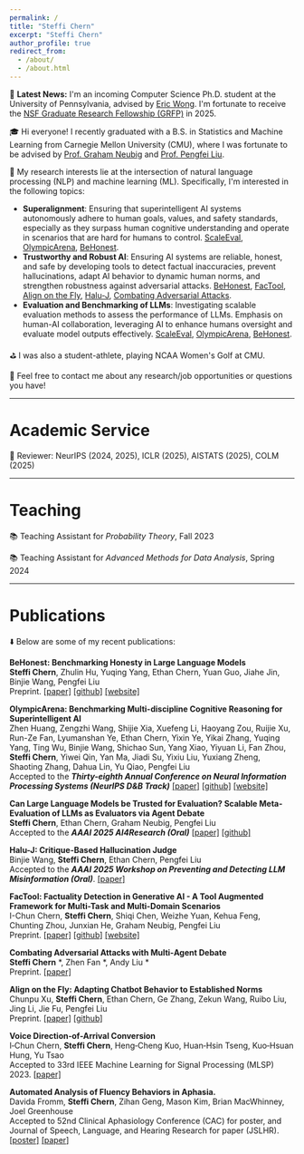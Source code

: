```yaml
---
permalink: /
title: "Steffi Chern"
excerpt: "Steffi Chern"
author_profile: true
redirect_from: 
  - /about/
  - /about.html
---
```

🚨 **Latest News:** I'm an incoming Computer Science Ph.D. student at the University of Pennsylvania, advised by [Eric Wong](https://riceric22.github.io/). I'm fortunate to receive the [NSF Graduate Research Fellowship (GRFP)](https://www.nsfgrfp.org/) in 2025.

🎓 Hi everyone! I recently graduated with a B.S. in Statistics and Machine Learning from Carnegie Mellon University (CMU), where I was fortunate to be advised by [Prof. Graham Neubig](https://www.phontron.com/) and [Prof. Pengfei Liu](http://pfliu.com/).

🧠 My research interests lie at the intersection of natural language processing (NLP) and machine learning (ML). Specifically, I'm interested in the following topics: 
- **Superalignment**: Ensuring that superintelligent AI systems autonomously adhere to human goals, values, and safety standards, especially as they surpass human cognitive understanding and operate in scenarios that are hard for humans to control. [ScaleEval](https://arxiv.org/abs/2401.16788), [OlympicArena](https://arxiv.org/abs/2406.12753), [BeHonest](https://arxiv.org/abs/2406.13261).
- **Trustworthy and Robust AI**: Ensuring AI systems are reliable, honest, and safe by developing tools to detect factual inaccuracies, prevent hallucinations, adapt AI behavior to dynamic human norms, and strengthen robustness against adversarial attacks. [BeHonest](https://arxiv.org/abs/2406.13261), [FacTool](https://arxiv.org/abs/2307.13528), [Align on the Fly](https://arxiv.org/abs/2312.15907), [Halu-J](https://arxiv.org/pdf/2407.12943), [Combating Adversarial Attacks](https://arxiv.org/abs/2401.05998).
- **Evaluation and Benchmarking of LLMs**: Investigating scalable evaluation methods to assess the performance of LLMs. Emphasis on human-AI collaboration, leveraging AI to enhance humans oversight and evaluate model outputs effectively. [ScaleEval](https://arxiv.org/abs/2401.16788), [OlympicArena](https://arxiv.org/abs/2406.12753), [BeHonest](https://arxiv.org/abs/2406.13261).
<!-- 🚀 In this rapidly evolving field, I strive to contribute to the advancement of techniques that ensure the trustworthiness and robustness of LLMs. -->

<!-- 🚀 In this rapidly evolving field, I strive to contribute towards establishing more reliable and comprehensive evaluation frameworks to better understand the capabilities and limitations of existing AI systems, thereby enhancing their trustworthiness and ensuring their behaviors follow human intentions. -->

⛳ I was also a student-athlete, playing NCAA Women's Golf at CMU.

📩 Feel free to contact me about any research/job opportunities or questions you have!

--------------------------------------------------------------------------------------------------------------
# Academic Service 

🔎 Reviewer: NeurIPS (2024, 2025), ICLR (2025), AISTATS (2025), COLM (2025)

--------------------------------------------------------------------------------------------------------------
# Teaching

📚 Teaching Assistant for *Probability Theory*, Fall 2023 

📚 Teaching Assistant for *Advanced Methods for Data Analysis*, Spring 2024 

--------------------------------------------------------------------------------------------------------------
# Publications

⬇️ Below are some of my recent publications:

**BeHonest: Benchmarking Honesty in Large Language Models**  
**Steffi Chern**, Zhulin Hu, Yuqing Yang, Ethan Chern, Yuan Guo, Jiahe Jin, Binjie Wang, Pengfei Liu  
Preprint. [[paper]](https://arxiv.org/abs/2406.13261) [[github]](https://github.com/GAIR-NLP/BeHonest) [[website]](https://gair-nlp.github.io/BeHonest/)

**OlympicArena: Benchmarking Multi-discipline Cognitive Reasoning for Superintelligent AI**  
Zhen Huang, Zengzhi Wang, Shijie Xia, Xuefeng Li, Haoyang Zou, Ruijie Xu, Run-Ze Fan, Lyumanshan Ye, Ethan Chern, Yixin Ye, Yikai Zhang, Yuqing Yang, Ting Wu, Binjie Wang, Shichao Sun, Yang Xiao, Yiyuan Li, Fan Zhou, **Steffi Chern**, Yiwei Qin, Yan Ma, Jiadi Su, Yixiu Liu, Yuxiang Zheng, Shaoting Zhang, Dahua Lin, Yu Qiao, Pengfei Liu  
Accepted to the ***Thirty-eighth Annual Conference on Neural Information Processing Systems (NeurIPS D&B Track)*** [[paper]](https://arxiv.org/abs/2406.12753) [[github]](https://github.com/GAIR-NLP/OlympicArena) [[website]](https://gair-nlp.github.io/OlympicArena/)

**Can Large Language Models be Trusted for Evaluation? Scalable Meta-Evaluation of LLMs as Evaluators via Agent Debate**  
**Steffi Chern**, Ethan Chern, Graham Neubig, Pengfei Liu    
Accepted to the ***AAAI 2025 AI4Research (Oral)*** [[paper]](https://arxiv.org/abs/2401.16788) [[github]](https://github.com/GAIR-NLP/scaleeval)

**Halu-J: Critique-Based Hallucination Judge**  
Binjie Wang, **Steffi Chern**, Ethan Chern, Pengfei Liu  
Accepted to the ***AAAI 2025 Workshop on Preventing and Detecting LLM Misinformation (Oral)***. [[paper]](https://arxiv.org/pdf/2407.12943)

**FacTool: Factuality Detection in Generative AI - A Tool Augmented Framework for Multi-Task and Multi-Domain Scenarios**  
I-Chun Chern, **Steffi Chern**, Shiqi Chen, Weizhe Yuan, Kehua Feng, Chunting Zhou, Junxian He, Graham Neubig, Pengfei Liu    
Preprint. [[paper]](https://arxiv.org/abs/2307.13528) [[github]](https://github.com/GAIR-NLP/factool) [[website]](https://ethanc111.github.io/factool_website/)

**Combating Adversarial Attacks with Multi‑Agent Debate**  
**Steffi Chern** *, Zhen Fan *, Andy Liu *      
Preprint. [[paper]](https://arxiv.org/abs/2401.05998)

**Align on the Fly: Adapting Chatbot Behavior to Established Norms**     
Chunpu Xu, **Steffi Chern**, Ethan Chern, Ge Zhang, Zekun Wang, Ruibo Liu, Jing Li, Jie Fu, Pengfei Liu       
Preprint. [[paper]](https://arxiv.org/abs/2312.15907) [[github]](https://github.com/GAIR-NLP/OPO)

**Voice Direction‑of-Arrival Conversion**  
I‑Chun Chern, **Steffi Chern**, Heng‑Cheng Kuo, Huan‑Hsin Tseng, Kuo‑Hsuan Hung, Yu Tsao  
Accepted to 33rd IEEE Machine Learning for Signal Processing (MLSP) 2023. [[paper]](https://ieeexplore.ieee.org/abstract/document/10285936)

**Automated Analysis of Fluency Behaviors in Aphasia.**    
Davida Fromm, **Steffi Chern**, Zihan Geng, Mason Kim, Brian MacWhinney, Joel Greenhouse   
Accepted to 52nd Clinical Aphasiology Conference (CAC) for poster, and Journal of Speech, Language, and Hearing Research for paper (JSLHR). [[poster]](https://aphasia.talkbank.org/posters/23CAC-Fromm.pdf) [[paper]](https://drive.google.com/file/d/1_cZjQS0qW4kYmwJhCcCKMt3OGcr9AdJV/view)


<!--
A data-driven personal website
======
Like many other Jekyll-based GitHub Pages templates, academicpages makes you separate the website's content from its form. The content & metadata of your website are in structured markdown files, while various other files constitute the theme, specifying how to transform that content & metadata into HTML pages. You keep these various markdown (.md), YAML (.yml), HTML, and CSS files in a public GitHub repository. Each time you commit and push an update to the repository, the [GitHub pages](https://pages.github.com/) service creates static HTML pages based on these files, which are hosted on GitHub's servers free of charge.

Getting started
======
1. Register a GitHub account if you don't have one and confirm your e-mail (required!)
1. Fork [this repository](https://github.com/academicpages/academicpages.github.io) by clicking the "fork" button in the top right. 
1. Go to the repository's settings (rightmost item in the tabs that start with "Code", should be below "Unwatch"). Rename the repository "[your GitHub username].github.io", which will also be your website's URL.
1. Set site-wide configuration and create content & metadata (see below -- also see [this set of diffs](http://archive.is/3TPas) showing what files were changed to set up [an example site](https://getorg-testacct.github.io) for a user with the username "getorg-testacct")
1. Upload any files (like PDFs, .zip files, etc.) to the files/ directory. They will appear at https://[your GitHub username].github.io/files/example.pdf.  
1. Check status by going to the repository settings, in the "GitHub pages" section

Site-wide configuration
------
The main configuration file for the site is in the base directory in [_config.yml](https://github.com/academicpages/academicpages.github.io/blob/master/_config.yml), which defines the content in the sidebars and other site-wide features. You will need to replace the default variables with ones about yourself and your site's github repository. The configuration file for the top menu is in [_data/navigation.yml](https://github.com/academicpages/academicpages.github.io/blob/master/_data/navigation.yml). For example, if you don't have a portfolio or blog posts, you can remove those items from that navigation.yml file to remove them from the header. 

Create content & metadata
------
For site content, there is one markdown file for each type of content, which are stored in directories like _publications, _talks, _posts, _teaching, or _pages. For example, each talk is a markdown file in the [_talks directory](https://github.com/academicpages/academicpages.github.io/tree/master/_talks). At the top of each markdown file is structured data in YAML about the talk, which the theme will parse to do lots of cool stuff. The same structured data about a talk is used to generate the list of talks on the [Talks page](https://academicpages.github.io/talks), each [individual page](https://academicpages.github.io/talks/2012-03-01-talk-1) for specific talks, the talks section for the [CV page](https://academicpages.github.io/cv), and the [map of places you've given a talk](https://academicpages.github.io/talkmap.html) (if you run this [python file](https://github.com/academicpages/academicpages.github.io/blob/master/talkmap.py) or [Jupyter notebook](https://github.com/academicpages/academicpages.github.io/blob/master/talkmap.ipynb), which creates the HTML for the map based on the contents of the _talks directory).

**Markdown generator**

I have also created [a set of Jupyter notebooks](https://github.com/academicpages/academicpages.github.io/tree/master/markdown_generator
) that converts a CSV containing structured data about talks or presentations into individual markdown files that will be properly formatted for the academicpages template. The sample CSVs in that directory are the ones I used to create my own personal website at stuartgeiger.com. My usual workflow is that I keep a spreadsheet of my publications and talks, then run the code in these notebooks to generate the markdown files, then commit and push them to the GitHub repository.

How to edit your site's GitHub repository
------
Many people use a git client to create files on their local computer and then push them to GitHub's servers. If you are not familiar with git, you can directly edit these configuration and markdown files directly in the github.com interface. Navigate to a file (like [this one](https://github.com/academicpages/academicpages.github.io/blob/master/_talks/2012-03-01-talk-1.md) and click the pencil icon in the top right of the content preview (to the right of the "Raw | Blame | History" buttons). You can delete a file by clicking the trashcan icon to the right of the pencil icon. You can also create new files or upload files by navigating to a directory and clicking the "Create new file" or "Upload files" buttons. 

Example: editing a markdown file for a talk
![Editing a markdown file for a talk](/images/editing-talk.png)

For more info
------
More info about configuring academicpages can be found in [the guide](https://academicpages.github.io/markdown/). The [guides for the Minimal Mistakes theme](https://mmistakes.github.io/minimal-mistakes/docs/configuration/) (which this theme was forked from) might also be helpful.
-->
